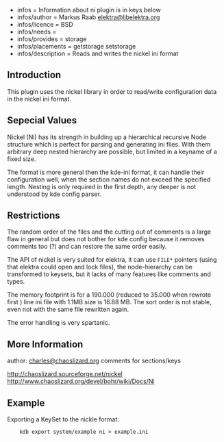 - infos = Information about ni plugin is in keys below
- infos/author = Markus Raab <elektra@libelektra.org>
- infos/licence = BSD
- infos/needs =
- infos/provides = storage
- infos/placements = getstorage setstorage
- infos/description = Reads and writes the nickel ini format

## Introduction ##

This plugin uses the nickel library in order to read/write configuration data in the nickel ini format.

## Sepecial Values ##

Nickel (Ni) has its strength in building up a hierarchical
recursive Node structure which is perfect for parsing and
generating ini files. With them arbitrary deep nested hierarchy
are possible, but limited in a keyname of a fixed size.

The format is more general then the kde-ini format, it can
handle their configuration well, when the section names
do not exceed the specified length. Nesting is only required
in the first depth, any deeper is not understood by kde config
parser.


## Restrictions ##

The random order of the files and the cutting out of comments
is a large flaw in general but does not bother for kde config
because it removes comments too (?) and can restore the same
order easily.

The API of nickel is very suited for elektra, it can use
`FILE*` pointers (using that elektra could open and lock
files), the node-hierarchy can be transformed to
keysets, but it lacks of many features like comments
and types.

The memory footprint is for a 190.000 (reduced to 35.000 when
rewrote first ) line ini file with 1.1MB size is 16.88 MB.
The sort order is not stable, even not with the same file
rewritten again.

The error handling is
very spartanic.

## More Information ##

author: charles@chaoslizard.org
comments for sections/keys

http://chaoslizard.sourceforge.net/nickel
http://www.chaoslizard.org/devel/bohr/wiki/Docs/Ni

## Example ##

Exporting a KeySet to the nickle format:

		kdb export system/example ni > example.ini
